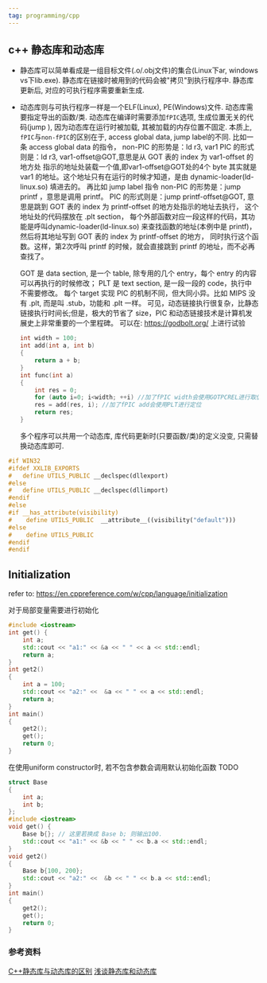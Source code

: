 ```yaml
---
tag: programming/cpp
---
```

## c++ 静态库和动态库

* 静态库可以简单看成是一组目标文件(.o/.obj文件)的集合(Linux下ar, windows vs下lib.exe).
    静态库在链接时被用到的代码会被"拷贝"到执行程序中.
    静态库更新后, 对应的可执行程序需要重新生成.
* 动态库则与可执行程序一样是一个ELF(Linux), PE(Windows)文件. 动态库需要指定导出的函数/类.
	动态库在编译时需要添加`fPIC`选项, 生成位置无关的代码(jump ), 因为动态库在运行时被加载, 其被加载的内存位置不固定.
	本质上, `fPIC`与`non-fPIC`的区别在于, access global data, jump label的不同.
	比如一条 access global data 的指令，
	non-PIC 的形势是：ld r3, var1
	PIC 的形式则是：ld r3, var1-offset@GOT,意思是从 GOT 表的 index 为 var1-offset 的地方处
	指示的地址处装载一个值,即var1-offset@GOT处的4个 byte 其实就是 var1 的地址。这个地址只有在运行的时候才知道，是由 dynamic-loader(ld-linux.so) 填进去的。
	再比如 jump label 指令
	non-PIC 的形势是：jump printf ，意思是调用 printf。
	PIC 的形式则是：jump printf-offset@GOT,
	意思是跳到 GOT 表的 index 为 printf-offset 的地方处指示的地址去执行，
	这个地址处的代码摆放在 .plt section，
	每个外部函数对应一段这样的代码，其功能是呼叫dynamic-loader(ld-linux.so) 来查找函数的地址(本例中是 printf)，然后将其地址写到 GOT 表的 index 为 printf-offset 的地方，
	同时执行这个函数。这样，第2次呼叫 printf 的时候，就会直接跳到 printf 的地址，而不必再查找了。
	
	GOT 是 data section, 是一个 table, 除专用的几个 entry，每个 entry 的内容可以再执行的时候修改；
	PLT 是 text section, 是一段一段的 code，执行中不需要修改。
	每个 target 实现 PIC 的机制不同，但大同小异。比如 MIPS 没有 .plt, 而是叫 .stub，功能和 .plt 一样。
	可见，动态链接执行很复杂，比静态链接执行时间长;但是，极大的节省了 size，PIC 和动态链接技术是计算机发展史上非常重要的一个里程碑。
	可以在: https://godbolt.org/ 上进行试验
	```c++
	int width = 100;
	int add(int a, int b)
	{
		return a + b;
	}
	int func(int a)
	{
		int res = 0;
		for (auto i=0; i<width; ++i) //加了fPIC width会使用GOTPCREL进行取值
		res = add(res, i); //加了fPIC add会使用PLT进行定位
		return res;
	}
	```

		
    多个程序可以共用一个动态库, 库代码更新时(只要函数/类)的定义没变, 只需替换动态库即可.
```c++
#if WIN32
#ifdef XXLIB_EXPORTS
#   define UTILS_PUBLIC __declspec(dllexport)
#else
#   define UTILS_PUBLIC __declspec(dllimport)
#endif
#else
#if __has_attribute(visibility)
#    define UTILS_PUBLIC  __attribute__((visibility("default")))
#else
#    define UTILS_PUBLIC  
#endif
#endif
```

## Initialization

refer to: https://en.cppreference.com/w/cpp/language/initialization

对于局部变量需要进行初始化
```c++
#include <iostream>
int get() {
    int a;
    std::cout << "a1:" << &a << " " << a << std::endl;
    return a;
}
int get2()
{
    int a = 100;
    std::cout << "a2:" <<  &a << " " << a << std::endl;
    return a;
}
int main()
{
    get2();
    get();
    return 0;
}
```

在使用uniform constructor时, 若不包含参数会调用默认初始化函数 TODO
```c++
struct Base
{
    int a;
    int b;
};
#include <iostream>
void get() {
    Base b{}; // 这里若换成 Base b; 则输出100.
    std::cout << "a1:" << &b << " " << b.a << std::endl;
}
void get2()
{
    Base b{100, 200};
    std::cout << "a2:" <<  &b << " " << b.a << std::endl;
}
int main()
{
    get2();
    get();
    return 0;
}
```


### 参考资料
[C++静态库与动态库的区别](https://blog.csdn.net/sinat_20265495/article/details/52502673)
[浅谈静态库和动态库](https://zhuanlan.zhihu.com/p/71372182)